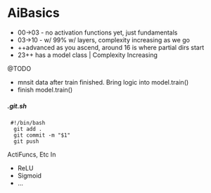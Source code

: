 # AiBasics

* 00->03 - no activation functions yet, just fundamentals
* 03->10 - w/ 99% w/ layers, complexity increasing as we go
* ++advanced as you ascend, around 16 is where partial dirs start
* 23++ has a model class | Complexity Increasing

@TODO 
 - mnsit data after train finished. Bring logic into model.train()   
 - finish model.train()
 


##### .git.sh
```
 #!/bin/bash
  git add .
  git commit -m "$1"
  git push
```




ActiFuncs, Etc  In
* ReLU
* Sigmoid
* ...

